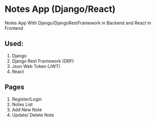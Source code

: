# Notes App (Django/React)

Notes App With Django/DjangoRestFramework in Backend and React in Frontend

## Used:

1. Django
2. Django Rest Framework (DRF)
3. Json Web Token (JWT)
4. React

## Pages

1. Register/Login
2. Notes List
3. Add New Note
4. Update/ Delete Note
